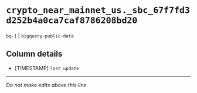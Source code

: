 # `crypto_near_mainnet_us._sbc_67f7fd3d252b4a0ca7caf8786208bd20`
`bq-1` | `bigquery-public-data`

## Column details
* [TIMESTAMP] `last_update`

-------------------------------------------------------------------------------
*Do not make edits above this line.*

